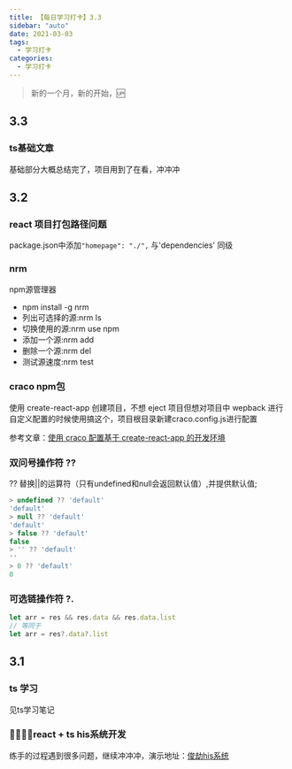 ```yaml
---
title: 【每日学习打卡】3.3
sidebar: "auto"
date: 2021-03-03
tags:
  - 学习打卡
categories:
  - 学习打卡
---
```


> 新的一个月，新的开始，🆙

<!-- more -->

<!-- :::tip
::: -->
<!-- ## 过年在杭州计划 9天()
- vue3 + TS  实现部分当前业务逻辑
- react hooks + TS  实现部分当前业务逻辑
- webpack 源码
- 算法打卡10题
- 浏览器原理学习+文章输出
- js 类 -->

<!-- ## 目录
[[toc]] -->
<!-- ## 计划中
- webpack系统性学习
- babel
- typescript应用到微服务中
- 计算机网络系统性复习，毕竟专业
- vite
- lodash源码加入学习计划
- 正则表达式  -->
<!-- ## 计划 -->
<!-- ### 浏览器内部机制 -->
## 3.3
### ts基础文章
基础部分大概总结完了，项目用到了在看，冲冲冲
## 3.2
### react 项目打包路径问题
package.json中添加`"homepage": "./",` 与'dependencies' 同级
### nrm
npm源管理器
- npm install -g nrm
- 列出可选择的源:nrm ls
- 切换使用的源:nrm use npm
- 添加一个源:nrm add <registry> <url>
- 删除一个源:nrm del <registry>
- 测试源速度:nrm test
### craco npm包
使用 create-react-app 创建项目，不想 eject 项目但想对项目中 wepback 进行自定义配置的时候使用搞这个，项目根目录新建craco.config.js进行配置

参考文章：[使用 craco 配置基于 create-react-app 的开发环境](https://blog.csdn.net/qq_39223195/article/details/106287522)

### 双问号操作符 ??
?? 替换||的运算符（只有undefined和null会返回默认值）,并提供默认值;
```js
> undefined ?? 'default'
'default'
> null ?? 'default'
'default'
> false ?? 'default'
false
> '' ?? 'default'
''
> 0 ?? 'default'
0
```
### 可选链操作符 ?.
```js
let arr = res && res.data && res.data.list
// 等同于
let arr = res?.data?.list
```

## 3.1
### ts 学习
见ts学习笔记
### react + ts his系统开发
练手的过程遇到很多问题，继续冲冲冲，演示地址：[俊劫his系统](https://alexwjj.github.io/his/index.html)

